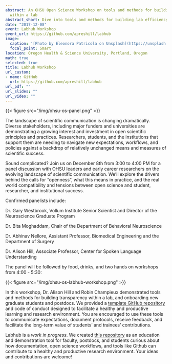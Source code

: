 ```yaml
---
abstract: An OHSU Open Science Workshop on tools and methods for building transparency
  within a lab
abstract_short: Dive into tools and methods for building lab efficiency and transparency
date: "2017-12-08"
event: Labhub Workshop
event_url: https://github.com/apreshill/labhub
image:
  caption: '[Photo by Eleonora Patricola on Unsplash](https://unsplash.com/photos/CDtfEiyt0kg)'
  focal_point: Smart
location: Oregon Health & Science University, Portland, Oregon
math: true
selected: true
title: Labhub Workshop
url_custom:
- name: GitHub
  url: https://github.com/apreshill/labhub
url_pdf: ""
url_slides: ""
url_video: ""
---
```


{{< figure src="/img/ohsu-os-panel.png" >}}

The landscape of scientific communication is changing dramatically.  Diverse stakeholders, including major funders and universities are demonstrating a growing interest and investment in open scientific principles and practices.  Researchers, students, and the institutions that support them are needing to navigate new expectations, workflows, and policies against a backdrop of relatively unchanged means and measures of scientific success.
 
Sound complicated?  Join us on December 8th from 3:00 to 4:00 PM for a panel discussion with OHSU leaders and early career researchers on the evolving landscape of scientific communication.  We’ll explore the drivers behind the calls for “openness”, what this means in practice, and the real world compatibility and tensions between open science and student, researcher, and institutional success.
 
Confirmed panelists include:
 
Dr. Gary Westbrook, Vollum Institute Senior Scientist and Director of the Neuroscience Graduate Program

Dr. Bita Moghaddam, Chair of the Department of Behavioral Neuroscience

Dr. Abhinav Nellore, Assistant Professor, Biomedical Engineering and the Department of Surgery

Dr. Alison Hill, Associate Professor, Center for Spoken Language Understanding
 
The panel will be followed by food, drinks, and two hands on workshops from 4:00 - 5:30:

{{< figure src="/img/ohsu-os-labhub-workshop.png" >}}

In this workshop, Dr. Alison Hill and Robin Champieux demonstrated tools and methods for building transparency within a lab, and onboarding new graduate students and postdocs. We provided a [template GitHub repository](https://github.com/apreshill/labhub) and code of conduct designed to facilitate a healthy and productive learning and research environment. You are encouraged to use these tools to communicate expectations, document protocols, receive feedback, and facilitate the long-term value of students’ and trainees’ contributions.

Labhub is a *work in progress*. We created [this repository](https://github.com/apreshill/labhub) as an education and demonstration tool for faculty, postdocs, and students curious about how documentation, open science workflows, and tools like Github can contribute to a healthy and productive research environment. Your ideas and contributions are welcome!